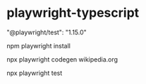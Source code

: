 # playwright-typescript

"@playwright/test": "1.15.0"

npm playwright install

npx playwright codegen wikipedia.org

npx playwright test
